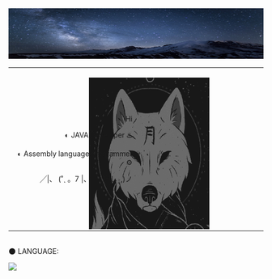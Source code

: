 <img src="https://github.com/Dany-Live/Dany-Live/blob/main/BANNER/649639.jpg" alt="Aditya Vikram Singh Banner" width="800" height="100"/>

<table style="width:100%"> 
    <tr> 
        <td style="text-align:right; width:50%">
            <p>Hi</p>
            <p>◐ JAVA Developer ♨️</p>
            <p>◐ Assembly language programmer ⚙️</p>
            <p>            ╱|、
                          (˚ˎ 。7  
                           |、˜〵          
                          じしˍ,)ノ
            </p>
        </td> 
        <td style="text-align:center; width:50%">
            &nbsp;&nbsp;&nbsp;&nbsp;&nbsp;
            <img align="right" height="300px" width="300px" style="margin-left: 100px; margin-right: 100px;" alt="GIF" src="https://github.com/Dany-Live/Dany-Live/blob/main/BANNER/magic-wolf.gif"/>
            &nbsp;&nbsp;&nbsp;&nbsp;&nbsp;
        </td> 
    </tr>
</table>

<br>
🌑 LANGUAGE:
<p align="left">
    <a href="https://www.java.com" target="_blank"> <img src="https://img.icons8.com/color/48/000000/java-coffee-cup-logo.png"/> </a>
</p>